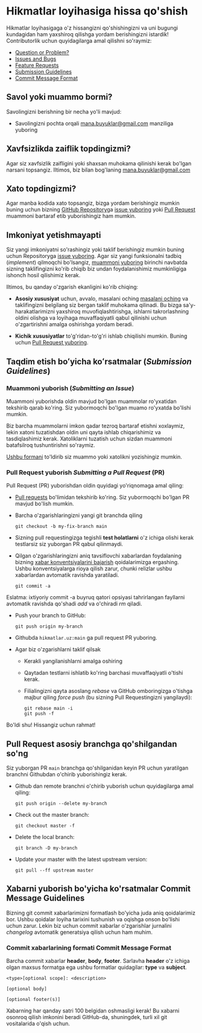 # Hikmatlar loyihasiga hissa qo'shish


Hikmatlar loyihasigaga o'z hissangizni qo'shishingizni va uni bugungi kundagidan ham yaxshiroq qilishga yordam berishingizni istardik!
Contributorlik uchun quyidagilarga amal qilishni so'raymiz:

 - [Question or Problem?](#question)
 - [Issues and Bugs](#issue)
 - [Feature Requests](#feature)
 - [Submission Guidelines](#submit)
 - [Commit Message Format](#commit)

## <a name="question"></a> Savol yoki muammo bormi?

Savolingizni berishning bir necha yo'li mavjud:

* Savolingizni pochta orqali mana.buyuklar@gmail.com manziliga yuboring

## <a name="issue"></a> Xavfsizlikda zaiflik topdingizmi?

Agar siz xavfsizlik zaifligini yoki shaxsan muhokama qilinishi kerak bo'lgan narsani topsangiz. Iltimos, biz bilan bog'laning mana.buyuklar@gmail.com

## <a name="issue"></a> Xato topdingizmi?

Agar manba kodida xato topsangiz, bizga yordam berishingiz mumkin buning uchun bizning [GitHub Repository](https://github.com/Uzbek-Developers/hikmatlar.uz)ga [issue yuboring](#submit-issue) yoki [Pull Request](#submit-pr) muammoni bartaraf etib yuborishingiz ham mumkin.

## <a name="feature"></a> Imkoniyat yetishmayapti 

Siz yangi imkoniyatni so'rashingiz yoki taklif berishingiz mumkin buning uchun  Repositoryga [issue yuboring](#submit-issue). Agar siz yangi funksionalni tadbiq (*implement*) qilmoqchi bo'lsangiz, [muammoni yuboring](#submit-issue) birinchi navbatda sizning taklifingizni ko'rib chiqib biz undan foydalanishimiz mumkinligiga ishonch hosil qilishimiz kerak.

Iltimos, bu qanday o'zgarish ekanligini ko'rib chiqing:

* **Asosiy xususiyat** uchun, avvalo, masalani oching [masalani oching](#submit-issue) va taklifingizni belgilang siz bergan taklif muhokama qilinadi. Bu bizga sa'y-harakatlarimizni yaxshiroq muvofiqlashtirishga, ishlarni takrorlashning oldini olishga va loyihaga muvaffaqiyatli qabul qilinishi uchun o'zgartirishni amalga oshirishga yordam beradi.

* **Kichik xususiyatlar** to'g'ridan-to'g'ri ishlab chiqilishi mumkin. Buning uchun [Pull Request yuboring](#submit-pr).

## <a name="submit"></a>   Taqdim etish boʻyicha koʻrsatmalar (*Submission Guidelines*)

### <a name="submit-issue"></a> Muammoni yuborish (*Submitting an Issue*)

Muammoni yuborishda oldin mavjud bo'lgan muammolar ro'yxatidan tekshirib qarab ko'ring. Siz yubormoqchi bo'lgan muamo ro'yxatda bo'lishi mumkin.

Biz barcha muammolarni imkon qadar tezroq bartaraf etishni xoxlaymiz, lekin xatoni tuzatishdan oldin uni qayta ishlab chiqarishimiz va tasdiqlashimiz kerak.
Xatoliklarni tuzatish uchun sizdan muammoni batafsilroq tushuntirishni so'raymiz.

[Ushbu formani](https://github.com/Uzbek-Developers/hikmatlar.uz/issues/new) to'ldirib siz muammo yoki xatolikni yozishingiz mumkin.

### <a name="submit-pr"></a> Pull Request yuborish *Submitting a Pull Request* (PR)

Pull Request (PR) yuborishdan oldin quyidagi yo'riqnomaga amal qiling:

* [Pull requests](https://github.com/Uzbek-Developers/hikmatlar.uz/pulls) bo'limidan tekshirib ko'ring. Siz yubormoqchi bo'lgan PR mavjud bo'lish mumkin.

* Barcha o'zgarishlaringizni yangi git branchda qiling

     ```shell
     git checkout -b my-fix-branch main
     ```

* Sizning pull requestingizga tegishli **test holatlarni** o'z ichiga olishi kerak testlarsiz siz yuborgan PR qabul qilinmaydi.

* Qilgan o'zgarishlaringizni aniq tavsiflovchi xabarlardan foydalaning bizning [xabar konventsiyalarini bajarish](#commit) qoidalarimizga ergashing.
Ushbu konventsiyalarga rioya qilish zarur, chunki relizlar ushbu xabarlardan avtomatik ravishda yaratiladi.

     ```shell
     git commit -a
     ```

Eslatma: ixtiyoriy commit -a buyruq qatori opsiyasi tahrirlangan fayllarni avtomatik ravishda qo'shadi *add* va o'chiradi *rm* qiladi.

* Push your branch to GitHub:

    ```shell
    git push origin my-branch
    ```

* Githubda `hikmatlar.uz:main` ga pull request PR yuboring.
* Agar biz o'zgarishlarni taklif qilsak
  * Kerakli yangilanishlarni amalga oshiring
  * Qaytadan testlarni ishlatib ko'ring barchasi muvaffaqiyatli o'tishi kerak.
  * Filialingizni qayta asoslang *rebase* va GitHub omboringizga o'tishga majbur qiling *force push* (bu sizning Pull Requestingizni yangilaydi):

    ```shell
    git rebase main -i
    git push -f
    ```

Bo'ldi shu! Hissangiz uchun rahmat!

## Pull Request asosiy branchga qo'shilgandan so'ng

Siz yuborgan PR `main` branchga qo'shilganidan keyin PR uchun yaratilgan branchni Githubdan o'chirib yuborishingiz kerak.

* Github dan remote branchni o'chirib yuborish uchun quyidagilarga amal qiling:

    ```shell
    git push origin --delete my-branch
    ```

* Check out the master branch:

    ```shell
    git checkout master -f
    ```

* Delete the local branch:

    ```shell
    git branch -D my-branch
    ```

* Update your master with the latest upstream version:

    ```shell
    git pull --ff upstream master
    ```

## <a name="commit"></a> Xabarni yuborish bo'yicha ko'rsatmalar **Commit Message Guidelines**

Bizning git commit xabarlarimizni formatlash bo'yicha juda aniq qoidalarimiz bor. Ushbu qoidalar loyiha tarixini tushunish va oqishga onson bo'lishi uchun zarur. Lekin biz uchun commit xabarlar o'zgarishlar jurnalini *changelog* avtomatik generatsiya qilish uchun ham muhim.

### Commit xabarlarining formati **Commit Message Format**

Barcha commit xabarlar **header**, **body**, **footer**. Sarlavha **header** o'z ichiga olgan maxsus formatga ega ushbu formatlar quidagilar: **type** va **subject**.

```
<type>[optional scope]: <description>

[optional body]

[optional footer(s)]
```

Xabarning har qanday satri 100 belgidan oshmasligi kerak! Bu xabarni osonroq qilish imkonini beradi
GitHub-da, shuningdek, turli xil git vositalarida o'qish uchun.
